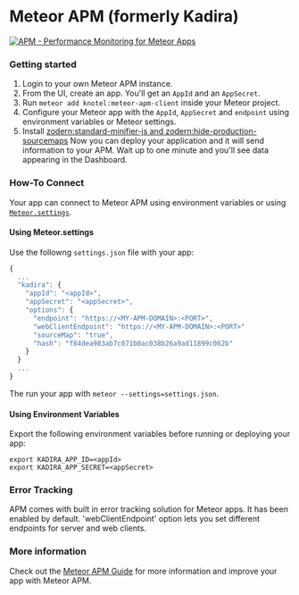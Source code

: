 # Meteor APM (formerly Kadira)

[![APM - Performance Monitoring for Meteor Apps](https://s3.amazonaws.com/dev-apm-screenshots/meteor-apm-agent/README-2.png)](https://www.meteor.com/hosting)

### Getting started

1. Login to your own Meteor APM instance.
2. From the UI, create an app. You'll get an `AppId` and an `AppSecret`.
3. Run `meteor add knotel:meteor-apm-client` inside your Meteor project.
4. Configure your Meteor app with the `AppId`, `AppSecret` and `endpoint` using environment variables or Meteor settings.
5. Install [zodern:standard-minifier-js and zodern:hide-production-sourcemaps](https://atmospherejs.com/zodern/standard-minifier-js) 
Now you can deploy your application and it will send information to your APM. Wait up to one minute and you'll see data appearing in the Dashboard.


### How-To Connect

Your app can connect to Meteor APM using environment variables or using [`Meteor.settings`](http://docs.meteor.com/#meteor_settings).

#### Using Meteor.settings
Use the followng `settings.json` file with your app:

```js
{
  ...
  "kadira": {
    "appId": "<appId>",
    "appSecret": "<appSecret>",
    "options": {
      "endpoint": "https://<MY-APM-DOMAIN>:<PORT>",
      "webClientEndpoint": "https://<MY-APM-DOMAIN>:<PORT>"
      "sourceMap": "true",
      "hash": "f84dea983ab7c071b0ac038b26a9ad11899c062b"
    }
  }
  ...
}
```

The run your app with `meteor --settings=settings.json`.

#### Using Environment Variables

Export the following environment variables before running or deploying your app:

```
export KADIRA_APP_ID=<appId>
export KADIRA_APP_SECRET=<appSecret>
````

### Error Tracking

APM comes with built in error tracking solution for Meteor apps. It has been enabled by default.
'webClientEndpoint' option lets you set different endpoints for server and web clients. 

### More information

Check out the [Meteor APM Guide](http://galaxy-guide.meteor.com/apm-getting-started.html) for more information and improve your app with Meteor APM.
